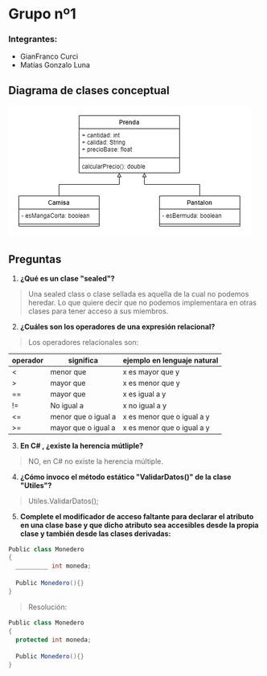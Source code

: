 # Grupo nº1

### Integrantes:
 - GianFranco Curci
 - Matías Gonzalo Luna
 
 ## Diagrama de clases conceptual
 ![Alt text](diagram.png)
 
 ## Preguntas
 
1. **¿Qué es un clase "sealed"?**
> Una sealed class o clase sellada es aquella de la cual no podemos heredar. Lo que quiere decir que no podemos implementara en otras clases para tener acceso a sus miembros. 

2. **¿Cuáles son los operadores de una expresión relacional?**
> Los operadores relacionales son:

  operador | significa | ejemplo en lenguaje natural
------------- | ------------- | -------------
< | menor que | x es mayor que y
\> | mayor que | x es menor que y
== | mayor que | x es igual a y
!= | No igual a | x no igual a y
<= | menor que o igual a | x es menor que o igual a y
\>= | mayor que o igual a | x es menor que o igual a y

3. **En C# , ¿existe la herencia mútliple?** 

> NO, en C# no existe la herencia múltiple.

4. **¿Cómo invoco el método estático "ValidarDatos()" de la clase "Utiles"?**

> Utiles.ValidarDatos();


5. **Complete el modificador de acceso faltante para declarar el atributo en una clase base y que dicho atributo sea accesibles desde la propia clase y también desde las clases derivadas:**
``` c#
Public class Monedero
{
  _________ int moneda;

  Public Monedero(){}
}
```

> Resolución:

``` java
Public class Monedero
{
  protected int moneda;

  Public Monedero(){}
}
```
 
